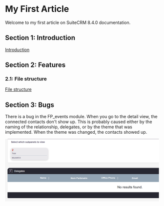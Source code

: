# My First Article

Welcome to my first article on SuiteCRM 8.4.0 documentation.

## Section 1: Introduction

[Introduction](/introduction.md)

## Section 2: Features

### 2.1: File structure
<!-- link to file structure -->
[File structure](/file-structure.md)

## Section 3: Bugs
There is a bug in the FP_events module.
When you go to the detail view, the connected contacts don't show up. This is probably caused either by the naming of the relationship, delegates, or by the theme that was implemented. When the theme was changed, the contacts showed up.

![Bug delegetates](/images/bug-delegates.png)
